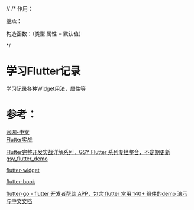 
//[]()
/*
作用：

继承：

构造函数：（类型 属性 = 默认值）

*/


# 学习Flutter记录

学习记录各种Widget用法，属性等

# 参考：
[官网-中文](https://flutterchina.club/widgets/layout/)  
[Flutter实战](https://book.flutterchina.club/)  

[Flutter完整开发实战详解系列，GSY Flutter 系列专栏整合，不定期更新](https://guoshuyu.cn/home/wx/)    
[gsy_flutter_demo](https://github.com/CarGuo/gsy_flutter_demo)  

[flutter-widget](https://flutter-widget.live/basics/introduction)    

[flutter-book](https://github.com/kangshaojun/flutter-book/)  


[flutter-go - flutter 开发者帮助 APP，包含 flutter 常用 140+ 组件的demo 演示与中文文档](https://github.com/alibaba/flutter-go)  